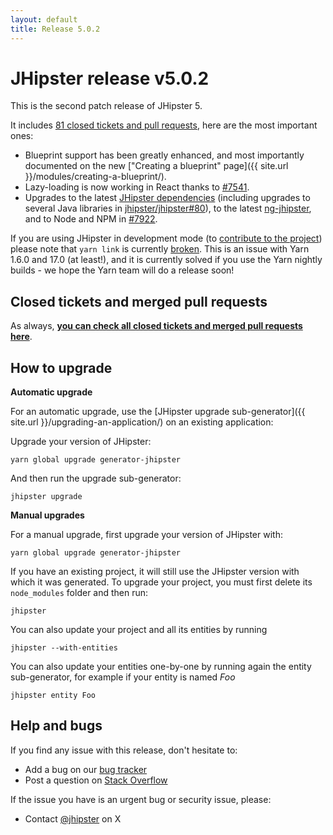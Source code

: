 ```yaml
---
layout: default
title: Release 5.0.2
---
```


JHipster release v5.0.2
==================

This is the second patch release of JHipster 5.

It includes [81 closed tickets and pull requests](https://github.com/jhipster/generator-jhipster/issues?q=milestone%3A5.0.2+is%3Aclosed), here are the most important ones:

- Blueprint support has been greatly enhanced, and most importantly documented on the new ["Creating a blueprint" page]({{ site.url }}/modules/creating-a-blueprint/).
- Lazy-loading is now working in React thanks to [#7541](https://github.com/jhipster/generator-jhipster/pull/7541).
- Upgrades to the latest [JHipster dependencies](https://github.com/jhipster/jhipster) (including upgrades to several Java libraries in [jhipster/jhipster#80](https://github.com/jhipster/jhipster/pull/80)), to the latest [ng-jhipster](https://github.com/jhipster/generator-jhipster/pull/7920), and to Node and NPM in [#7922](https://github.com/jhipster/generator-jhipster/pull/7922).

If you are using JHipster in development mode (to [contribute to the project](https://github.com/jhipster/generator-jhipster/blob/master/CONTRIBUTING.md)) please note that `yarn link` is currently [broken](https://github.com/jhipster/generator-jhipster/issues/7919). This is an issue with Yarn 1.6.0 and 17.0 (at least!), and it is currently solved if you use the Yarn nightly builds - we hope the Yarn team will do a release soon!

Closed tickets and merged pull requests
------------
As always, __[you can check all closed tickets and merged pull requests here](https://github.com/jhipster/generator-jhipster/issues?q=milestone%3A5.0.2+is%3Aclosed)__.

How to upgrade
------------

**Automatic upgrade**

For an automatic upgrade, use the [JHipster upgrade sub-generator]({{ site.url }}/upgrading-an-application/) on an existing application:

Upgrade your version of JHipster:

```
yarn global upgrade generator-jhipster
```

And then run the upgrade sub-generator:

```
jhipster upgrade
```

**Manual upgrades**

For a manual upgrade, first upgrade your version of JHipster with:

```
yarn global upgrade generator-jhipster
```

If you have an existing project, it will still use the JHipster version with which it was generated.
To upgrade your project, you must first delete its `node_modules` folder and then run:

```
jhipster
```

You can also update your project and all its entities by running

```
jhipster --with-entities
```

You can also update your entities one-by-one by running again the entity sub-generator, for example if your entity is named _Foo_

```
jhipster entity Foo
```

Help and bugs
--------------

If you find any issue with this release, don't hesitate to:

- Add a bug on our [bug tracker](https://github.com/jhipster/generator-jhipster/issues?state=open)
- Post a question on [Stack Overflow](http://stackoverflow.com/tags/jhipster/info)

If the issue you have is an urgent bug or security issue, please:

- Contact [@jhipster](https://twitter.com/jhipster) on X
